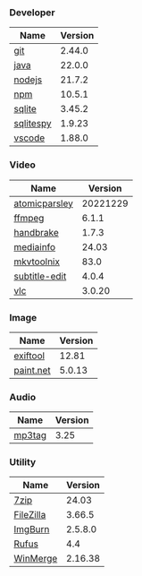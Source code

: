 
### Developer
Name                                                                       | Version
----                                                                       | -------
[git](https://github.com/git-for-windows/git/releases)                     | 2.44.0
[java](https://www.oracle.com/java/technologies/downloads/)                | 22.0.0
[nodejs](https://nodejs.org/en/download/current/)                          | 21.7.2
[npm](https://github.com/npm/cli)                                          | 10.5.1
[sqlite](http://www.sqlite.org/download.html)                              | 3.45.2
[sqlitespy](http://www.yunqa.de/delphi/doku.php/products/sqlitespy/index)  | 1.9.23
[vscode](https://code.visualstudio.com/updates)                            | 1.88.0

### Video
Name                                                                       | Version
----                                                                       | -------
[atomicparsley](https://github.com/wez/atomicparsley)                      | 20221229
[ffmpeg](http://www.ffmpeg.org/download.html)                              | 6.1.1
[handbrake](http://handbrake.fr/downloads.php)                             | 1.7.3
[mediainfo](http://mediaarea.net/us/MediaInfo/Download/Windows)            | 24.03
[mkvtoolnix](https://mkvtoolnix.download/downloads.html)                   | 83.0
[subtitle-edit](https://github.com/SubtitleEdit/subtitleedit/releases)     | 4.0.4
[vlc](https://www.videolan.org/vlc/download-windows.html)                  | 3.0.20

### Image
Name                                                                       | Version
----                                                                       | -------
[exiftool](http://www.sno.phy.queensu.ca/~phil/exiftool/)                  | 12.81
[paint.net](http://www.getpaint.net/download.html)                         | 5.0.13

### Audio
Name                                                                       | Version
----                                                                       | -------
[mp3tag](http://www.mp3tag.de/en/download.html)                            | 3.25

### Utility
Name                                                                       | Version
----                                                                       | -------
[7zip](http://www.7-zip.org/download.html)                                 | 24.03
[FileZilla](https://filezilla-project.org/download.php?show_all=1)         | 3.66.5
[ImgBurn](http://www.imgburn.com/index.php?act=download)                   | 2.5.8.0
[Rufus](https://github.com/pbatard/rufus/releases)                         | 4.4
[WinMerge](http://winmerge.org/downloads/)                                 | 2.16.38
